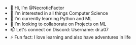 - 👋 Hi, I’m @NecroticFactor
- 👀 I’m interested in all things Computer Science
- 🌱 I’m currently learning Python and ML
- 💞️ I’m looking to collaborate on Projects on ML
- 📫 Let's connect on Discord: Username: dr.a07
- ⚡ Fun fact: I love learning and also have adventures in life

<!---
NecroticFactor/NecroticFactor is a ✨ special ✨ repository because its `README.md` (this file) appears on your GitHub profile.
You can click the Preview link to take a look at your changes.
--->

